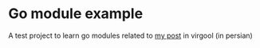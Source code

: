 # Go module example
A test project to learn go modules related to [my post](https://virgool.io/golangpub/%D9%85%D8%AF%DB%8C%D8%B1%DB%8C%D8%AA-%D9%88%D8%A7%D8%A8%D8%B3%D8%AA%DA%AF%DB%8C-%D9%87%D8%A7-%D8%AF%D8%B1-%D8%B2%D8%A8%D8%A7%D9%86-go-%D8%A8%D8%A7-%D8%A7%D8%B3%D8%AA%D9%81%D8%A7%D8%AF%D9%87-%D8%A7%D8%B2-%D9%85%D8%A7%DA%98%D9%88%D9%84-%D9%87%D8%A7-zwgkeyyorpn9) in virgool (in persian)
